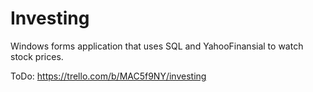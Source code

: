 # Investing

Windows forms application that uses SQL and YahooFinansial to watch stock prices.

ToDo: https://trello.com/b/MAC5f9NY/investing
